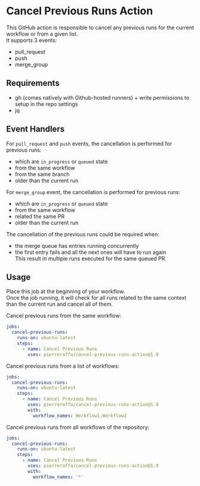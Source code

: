# Cancel Previous Runs Action 

This GitHub action is responsible to cancel any previous runs for the current workflow or from a given list.  
It supports 3 events:  
- pull_request  
- push  
- merge_group  

## Requirements
- gh (comes natively with Github-hosted runners) + write permissions to setup in the repo settings
- jq

## Event Handlers

For `pull_request` and `push` events, the cancellation is performed for previous runs:  
- which are `in_progress` or `queued` state
- from the same workflow
- from the same branch
- older than the current run

For `merge_group` event, the cancellation is performed for previous runs:  
- which are `in_progress` or `queued` state
- from the same workflow
- related the same PR 
- older than the current run

The cancellation of the previous runs could be required when:
- the merge queue has entries running concurrently  
- the first entry fails and all the next ones will have to run again  
This result in multiple runs executed for the same queued PR.  

## Usage 
Place this job at the beginning of your workflow.  
Once the job running, it will check for all runs related to the same context than the current run and cancel all of them.  

Cancel previous runs from the same workflow:  
```yaml
jobs:
  cancel-previous-runs:
    runs-on: ubuntu-latest
    steps:
      - name: Cancel Previous Runs
        uses: pierreraffa/cancel-previous-runs-action@1.9
```

Cancel previous runs from a list of workflows:  
```yaml
jobs:
  cancel-previous-runs:
    runs-on: ubuntu-latest
    steps:
      - name: Cancel Previous Runs
        uses: pierreraffa/cancel-previous-runs-action@1.9
        with:
          workflow_names: Workflow1,Workflow2
```

Cancel previous runs from all workflows of the repository:  
```yaml
jobs:
  cancel-previous-runs:
    runs-on: ubuntu-latest
    steps:
      - name: Cancel Previous Runs
        uses: pierreraffa/cancel-previous-runs-action@1.9
        with:
          workflow_names: '*'
```